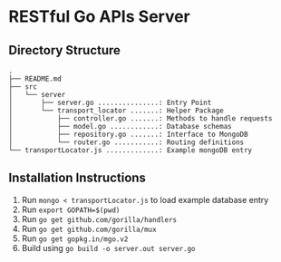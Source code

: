 # RESTful Go APIs Server

## Directory Structure
```
.
├── README.md
├── src
│   └── server
│       ├── server.go ...............: Entry Point
│       └── transport_locator .......: Helper Package
│           ├── controller.go .......: Methods to handle requests
│           ├── model.go ............: Database schemas
│           ├── repository.go .......: Interface to MongoDB
│           └── router.go ...........: Routing definitions
└── transportLocator.js .............: Example mongoDB entry
```

## Installation Instructions
1. Run `mongo < transportLocator.js` to load example database entry
2. Run `export GOPATH=$(pwd)`
3. Run `go get github.com/gorilla/handlers`
4. Run `go get github.com/gorilla/mux`
5. Run `go get gopkg.in/mgo.v2`
6. Build using `go build -o server.out server.go`
